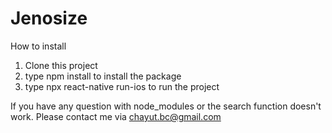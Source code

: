 # Jenosize
How to install
1. Clone this project
2. type npm install to install the package
3. type npx react-native run-ios to run the project

If you have any question with node_modules or the search function doesn't work. Please contact me via chayut.bc@gmail.com
